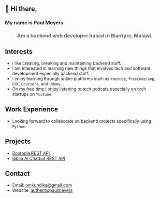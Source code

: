 ## 👋 Hi there,
### My name is Paul Meyers
> ### Am a backend web developer based in Blantyre, Malawi.

## Interests
* I like creating, breaking and maintaining backend stuff.
* I am interested in learning new things that involves tech and software development especially backend stuff.
* I enjoy learning through online platforms such as `Youtube`, `freeCodeCamp`, `Edx`, `Coursera`, and `Udemy`.
* On my free time i enjoy listening to tech podcats especially on tech startups on `Youtube`.

## Work Experience
* Looking forward to collaborate on backend projects specifically using `Python`.
  
## Projects
* [Bootopia REST API](https://github.com/AuthenticPaulMeyers/Bootopia-REST-API)
* [Biblia AI Chatbot REST API](https://github.com/AuthenticPaulMeyers/Bible-AI-Chat)
  
## Contact
* Email: pmkundika@gmail.com
* Website: [authenticpaulmeyers](http://authentic.pythonanywhere.com/)

